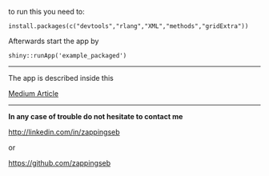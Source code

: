 to run this you need to:

```
install.packages(c("devtools","rlang","XML","methods","gridExtra"))
```

Afterwards start the app by

```
shiny::runApp('example_packaged')
```

---


The app is described inside this 

[Medium Article](https://medium.com/p/c977015bc6a9?source=your_stories_page---------------------------)

---

**In any case of trouble do not hesitate to contact me**

http://linkedin.com/in/zappingseb

or

https://github.com/zappingseb
